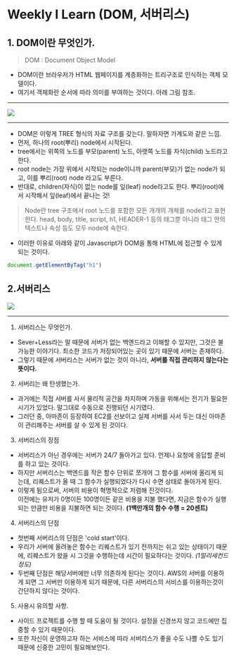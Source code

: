 # Weekly I Learn (DOM, 서버리스)

## 1. DOM이란 무엇인가.

> DOM : Document Object Model

- DOM이란 브라우저가 HTML 웹페이지를 계층화하는 트리구조로 인식하는 객체 모델이다.
- 여기서 객체화란 순서에 따라 의미를 부여하는 것이다. 아래 그림 참조.

---

<img src="https://media.vlpt.us/images/solmii/post/b9b74817-bebb-4f8f-8e7e-cd0ae796761d/image.png">

---

- DOM은 이렇게 TREE 형식의 자료 구조를 갖는다. 말하자면 가계도와 같은 느낌.
- 먼저, 하나의 root(뿌리) node에서 시작된다.
- tree에서는 위쪽의 노드를 부모(parent) 노드, 아랫쪽 노드를 자식(child) 노드라고 한다.
- root node는 가장 위에서 시작되는 node이니까 parent(부모)가 없는 node가 되고, 이를 뿌리(root) node 라고도 부른다.
- 반대로, children(자식)이 없는 node를 잎(leaf) node라고도 한다. 뿌리(root)에서 시작해서 잎(leaf)에서 끝나는 것!

> Node란 tree 구조에서 root 노드를 포함한 모든 개개의 개체를 node라고 표현한다.
> head, body, title, script, h1, HEADER-1 등의 태그뿐 아니라 태그 안의 텍스트나 속성 등도 모두 node에 속한다.

- 이러한 이유로 아래와 같이 Javascript가 DOM을 통해 HTML에 접근할 수 있게 되는 것이다.

```Javascript
document.getElementByTag("h1")
```

## 2.서버리스

<img src="https://mblogthumb-phinf.pstatic.net/MjAxNzAyMDhfMTE1/MDAxNDg2NTMyMjM3ODk1.W6rOwAKQkkfXsUJuTjw9oIpVlT4x_KRVd3pd5y3ipXAg.4ofPGk1dudFavBKYdVTipgWo9kBJnZxYVq6_mWC9qVog.PNG.acornedu/01_%EC%84%9C%EB%B2%84%EB%A6%AC%EC%8A%A4_%EB%B3%B5%EC%82%AC.png?type=w800">

---

1. 서버리스는 무엇인가.

- Sever+Less라는 말 때문에 서버가 없는 백엔드라고 이해할 수 있지만, 그것은 불가능한 이야기다. 최소한 코드가 저장되어있는 곳이 있기 때문에 서버는 존재하다.
- 그렇기 때문에 서버리스는 서버가 없는 것이 아니라, **서버를 직접 관리하지 않는다는 뜻이다.**

2. 서버리는 왜 탄생했는가.

- 과거에는 직접 서버를 사서 물리적 공간을 차지하며 가동을 위해서는 전기가 필요한 시기가 있었다. 말그대로 수동으로 진행되던 시기였다.
- 그러던 중, 아마존이 등장하여 EC2를 선보이고 실제 서버를 사서 두는 대신 아마존이 관리해주는 서버를 살 수 있게 된 것이다.

3. 서버리스의 장점

- 서버리스가 아닌 경우에는 서버가 24/7 돌아가고 있다. 언제나 요청에 응답할 준비를 하고 있는 것이다.
- 하지만 서버리스는 백엔드를 작은 함수 단위로 쪼개어 그 함수를 서버에 올리게 되는데, 리퀘스트가 올 때 그 함수가 실행되었다가 다시 수면 상태로 돌아가게 된다.
- 이렇게 됨으로써, 서버의 비용이 혁명적으로 저렴해 진것이다.<br/>이전에는 유저가 0명이든 100명이든 같은 비용을 지불 했다면, 지금은 함수가 실행되는 만큼만 비용을 지불하면 되는 것이다. **(1백만개의 함수 수행 = 20센트)**

4. 서버리스의 단점

- 첫번째 서버리스의 단점은 'cold start'이다.
- 우리가 서버에 올려놓은 함수는 리퀘스트가 있기 전까지는 쉬고 있는 상태이기 때문에, 리퀘스트가 왔을 시 그것을 수행하는데 시간이 필요하다는 것이다. _(1밀리세컨드정도)_
- 두번째 단점은 해당서버에만 너무 의존하게 된다는 것이다. AWS의 서버를 이용하게 되면 그 서버만 이용하게 되기 때문에, 다른 서버리스의 서비스를 이용하는것이 간단하지 않다는 것이다.

5. 사용시 유의할 사항.

- 사이드 프로젝트를 수행 할 때 도움이 될 것이다. 설정을 신경쓰지 않고 코드에만 집중할 수 있기 때문이다.
- 또한 자신이 운영하고자 하는 서비스에 따라 서버리스가 좋을 수도 나쁠 수도 있기 때문에 신중한 고민이 필요해보인다.
